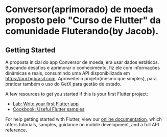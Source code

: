 # Conversor(aprimorado) de moeda proposto pelo "Curso de Flutter" da comunidade Fluterando(by Jacob).



## Getting Started

A proposta inicial do app Conversor de moeda, era usar dados estáticos.
Buscando desafios e aprimorar o conhecimento, fiz ele com informações dinâmicas e reais, consumindo uma API disponibilizada em https://api.hgbrasil.com.
Aproveitei o projeto(mesmo que simples), para praticar também o uso do GetX para gestão de estado.

A few resources to get you started if this is your first Flutter project:

- [Lab: Write your first Flutter app](https://flutter.dev/docs/get-started/codelab)
- [Cookbook: Useful Flutter samples](https://flutter.dev/docs/cookbook)

For help getting started with Flutter, view our
[online documentation](https://flutter.dev/docs), which offers tutorials,
samples, guidance on mobile development, and a full API reference.
